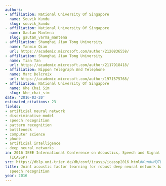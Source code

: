 ```yaml
---
authors:
- affiliation: National University Of Singapore
  name: Souvik Kundu
  slug: souvik_kundu
- affiliation: National University Of Singapore
  name: Gautam Mantena
  slug: gautam_varma_mantena
- affiliation: Shanghai Jiao Tong University
  name: Yanmin Qian
  url: https://academic.microsoft.com/author/2120836558/
- affiliation: Shanghai Jiao Tong University
  name: Tian Tan
  url: https://academic.microsoft.com/author/2117918418/
- affiliation: Nippon Telegraph And Telephone
  name: Marc Delcroix
  url: https://academic.microsoft.com/author/1971575768/
- affiliation: National University Of Singapore
  name: Khe Chai Sim
  slug: khe_chai_sim
date: '2016-03-20'
estimated_citations: 23
fields:
- artificial neural network
- discriminative model
- speech recognition
- pattern recognition
- bottleneck
- computer science
- phone
- artificial intelligence
- deep neural networks
in: 2016 IEEE International Conference on Acoustics, Speech and Signal Processing
  (ICASSP)
src: https://dblp.uni-trier.de/db/conf/icassp/icassp2016.html#KunduMQTDS16
title: Joint acoustic factor learning for robust deep neural network based automatic
  speech recognition
year: 2016
---
```

